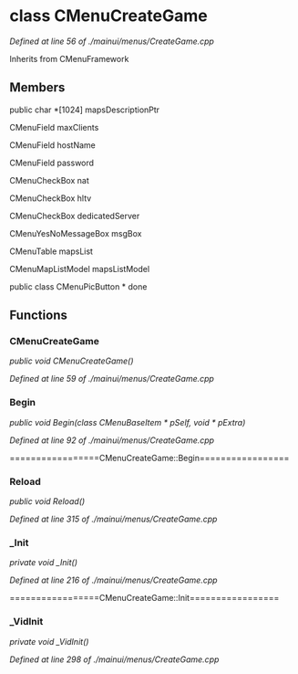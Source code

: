 # class CMenuCreateGame

*Defined at line 56 of ./mainui/menus/CreateGame.cpp*

Inherits from CMenuFramework



## Members

public char *[1024] mapsDescriptionPtr

CMenuField maxClients

CMenuField hostName

CMenuField password

CMenuCheckBox nat

CMenuCheckBox hltv

CMenuCheckBox dedicatedServer

CMenuYesNoMessageBox msgBox

CMenuTable mapsList

CMenuMapListModel mapsListModel

public class CMenuPicButton * done



## Functions

### CMenuCreateGame

*public void CMenuCreateGame()*

*Defined at line 59 of ./mainui/menus/CreateGame.cpp*

### Begin

*public void Begin(class CMenuBaseItem * pSelf, void * pExtra)*

*Defined at line 92 of ./mainui/menus/CreateGame.cpp*

=================CMenuCreateGame::Begin=================

### Reload

*public void Reload()*

*Defined at line 315 of ./mainui/menus/CreateGame.cpp*

### _Init

*private void _Init()*

*Defined at line 216 of ./mainui/menus/CreateGame.cpp*

=================CMenuCreateGame::Init=================

### _VidInit

*private void _VidInit()*

*Defined at line 298 of ./mainui/menus/CreateGame.cpp*



